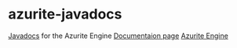 # azurite-javadocs
[Javadocs](https://games-with-gabe-community.github.io/azurite-javadocs/) for the Azurite Engine
[Documentaion page](https://games-with-gabe-community.github.io/Azurite-Docs/)
[Azurite Engine](https://github.com/Games-With-Gabe-Community/Azurite)
